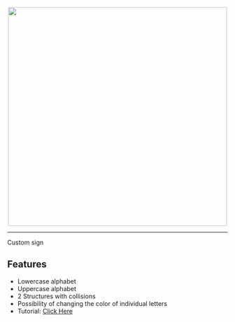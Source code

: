<div id="header" align="center">
  <img src="https://dunb17ur4ymx4.cloudfront.net/wysiwyg/1041307/ba431c1604d747f35fccd0fcb84aca3a33f2e5a5.png" width="500"/>
</div>

---

Custom sign 


## Features

- Lowercase alphabet
- Uppercase alphabet
- 2 Structures with collisions
- Possibility of changing the color of individual letters
- Tutorial:  [Click Here](https://www.youtube.com/watch?v=OFNpN5RanzE)

